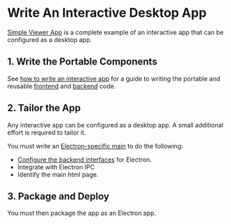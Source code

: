 # Write An Interactive Desktop App

[Simple Viewer App](https://github.com/imodeljs/imodeljs-samples/tree/master/interactive-app/simple-viewer-app) is a complete example of an interactive app that can be configured as a desktop app.

## 1. Write the Portable Components

See [how to write an interactive app](./WriteAnInteractiveApp.md) for a guide to writing the portable and reusable [frontend](./Glossary.md#frontend) and [backend](./Glossary.md#backend) code.

## 2. Tailor the App

Any interactive app can be configured as a desktop app. A small additional effort is required to tailor it.

You must write an [Electron-specific main](../learning/AppTailoring.md) to do the following:

* [Configure the backend interfaces](./RpcInterface.md#configure-interfaces) for Electron.
* Integrate with Electron IPC
* Identify the main html page.

## 3. Package and Deploy

You must then package the app as an Electron app.
